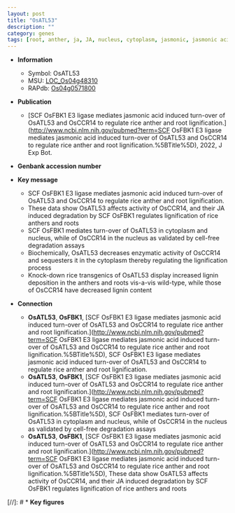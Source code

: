 ```yaml
---
layout: post
title: "OsATL53"
description: ""
category: genes
tags: [root, anther, ja, JA, nucleus, cytoplasm, jasmonic, jasmonic acid, lignin,  ja ]
---
```


* **Information**  
    + Symbol: OsATL53  
    + MSU: [LOC_Os04g48310](http://rice.uga.edu/cgi-bin/ORF_infopage.cgi?orf=LOC_Os04g48310)  
    + RAPdb: [Os04g0571800](http://rapdb.dna.affrc.go.jp/viewer/gbrowse_details/irgsp1?name=Os04g0571800)  

* **Publication**  
    + [SCF OsFBK1 E3 ligase mediates jasmonic acid induced turn-over of OsATL53 and OsCCR14 to regulate rice anther and root lignification.](http://www.ncbi.nlm.nih.gov/pubmed?term=SCF OsFBK1 E3 ligase mediates jasmonic acid induced turn-over of OsATL53 and OsCCR14 to regulate rice anther and root lignification.%5BTitle%5D), 2022, J Exp Bot.

* **Genbank accession number**  

* **Key message**  
    + SCF OsFBK1 E3 ligase mediates jasmonic acid induced turn-over of OsATL53 and OsCCR14 to regulate rice anther and root lignification.
    + These data show OsATL53 affects activity of OsCCR14, and their JA induced degradation by SCF OsFBK1 regulates lignification of rice anthers and roots
    + SCF OsFBK1 mediates turn-over of OsATL53 in cytoplasm and nucleus, while of OsCCR14 in the nucleus as validated by cell-free degradation assays
    + Biochemically, OsATL53 decreases enzymatic activity of OsCCR14 and sequesters it in the cytoplasm thereby regulating the lignification process
    + Knock-down rice transgenics of OsATL53 display increased lignin deposition in the anthers and roots vis-a-vis wild-type, while those of OsCCR14 have decreased lignin content

* **Connection**  
    + __OsATL53__, __OsFBK1__, [SCF OsFBK1 E3 ligase mediates jasmonic acid induced turn-over of OsATL53 and OsCCR14 to regulate rice anther and root lignification.](http://www.ncbi.nlm.nih.gov/pubmed?term=SCF OsFBK1 E3 ligase mediates jasmonic acid induced turn-over of OsATL53 and OsCCR14 to regulate rice anther and root lignification.%5BTitle%5D), SCF OsFBK1 E3 ligase mediates jasmonic acid induced turn-over of OsATL53 and OsCCR14 to regulate rice anther and root lignification.
    + __OsATL53__, __OsFBK1__, [SCF OsFBK1 E3 ligase mediates jasmonic acid induced turn-over of OsATL53 and OsCCR14 to regulate rice anther and root lignification.](http://www.ncbi.nlm.nih.gov/pubmed?term=SCF OsFBK1 E3 ligase mediates jasmonic acid induced turn-over of OsATL53 and OsCCR14 to regulate rice anther and root lignification.%5BTitle%5D),  SCF OsFBK1 mediates turn-over of OsATL53 in cytoplasm and nucleus, while of OsCCR14 in the nucleus as validated by cell-free degradation assays
    + __OsATL53__, __OsFBK1__, [SCF OsFBK1 E3 ligase mediates jasmonic acid induced turn-over of OsATL53 and OsCCR14 to regulate rice anther and root lignification.](http://www.ncbi.nlm.nih.gov/pubmed?term=SCF OsFBK1 E3 ligase mediates jasmonic acid induced turn-over of OsATL53 and OsCCR14 to regulate rice anther and root lignification.%5BTitle%5D),  These data show OsATL53 affects activity of OsCCR14, and their JA induced degradation by SCF OsFBK1 regulates lignification of rice anthers and roots

[//]: # * **Key figures**  



